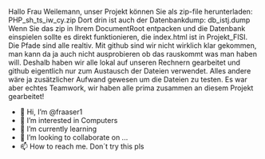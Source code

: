 Hallo Frau Weilemann, unser Projekt können Sie als zip-file herunterladen: PHP_sh_ts_iw_cy.zip
Dort drin ist auch der Datenbankdump: db_istj.dump
Wenn Sie das zip in Ihrem DocumentRoot entpacken und die Datenbank einspielen sollte es direkt funktionieren, die index.html ist in Projekt_FISI.
Die Pfade sind alle realtiv.
Mit github sind wir nicht wirklich klar gekommen, man kann da ja auch nicht ausprobieren ob das rauskommt was man haben will. Deshalb haben wir alle lokal auf unseren Rechnern gearbeitet und github eigentlich nur zum Austausch der Dateien verwendet. Alles andere wäre ja zusätzlicher Aufwand gewesen um die Dateien zu testen. Es war aber echtes Teamwork, wir haben alle prima zusammen an diesem Projekt gearbeitet!



- 👋 Hi, I’m @fraaser1
- 👀 I’m interested in Computers
- 🌱 I’m currently learning 
- 💞️ I’m looking to collaborate on ...
- 📫 How to reach me. Don´t try this pls

<!---
fraaser1/fraaser1 is a ✨ special ✨ repository because its `README.md` (this file) appears on your GitHub profile.
You can click the Preview link to take a look at your changes.
--->
